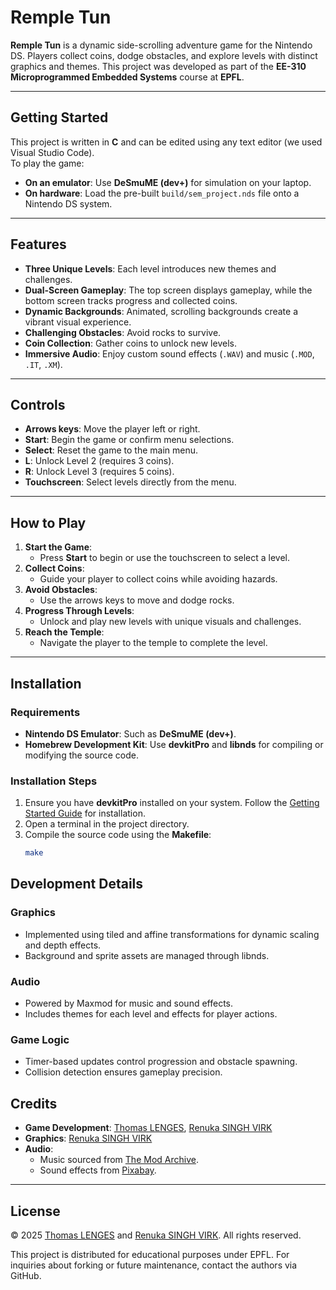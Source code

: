 # Remple Tun

**Remple Tun** is a dynamic side-scrolling adventure game for the Nintendo DS. Players collect coins, dodge obstacles, and explore levels with distinct graphics and themes. This project was developed as part of the **EE-310 Microprogrammed Embedded Systems** course at **EPFL**.

---

## Getting Started

This project is written in **C** and can be edited using any text editor (we used Visual Studio Code).  
To play the game:

- **On an emulator**: Use **DeSmuME (dev+)** for simulation on your laptop.  
- **On hardware**: Load the pre-built `build/sem_project.nds` file onto a Nintendo DS system.

---

## Features

- **Three Unique Levels**: Each level introduces new themes and challenges.
- **Dual-Screen Gameplay**: The top screen displays gameplay, while the bottom screen tracks progress and collected coins.
- **Dynamic Backgrounds**: Animated, scrolling backgrounds create a vibrant visual experience.
- **Challenging Obstacles**: Avoid rocks to survive.
- **Coin Collection**: Gather coins to unlock new levels.
- **Immersive Audio**: Enjoy custom sound effects (`.WAV`) and music (`.MOD`, `.IT`, `.XM`).

---

## Controls

- **Arrows keys**: Move the player left or right.
- **Start**: Begin the game or confirm menu selections.
- **Select**: Reset the game to the main menu.
- **L**: Unlock Level 2 (requires 3 coins).
- **R**: Unlock Level 3 (requires 5 coins).
- **Touchscreen**: Select levels directly from the menu.

---

## How to Play

1. **Start the Game**:
   - Press **Start** to begin or use the touchscreen to select a level.
2. **Collect Coins**:
   - Guide your player to collect coins while avoiding hazards.
3. **Avoid Obstacles**:
   - Use the arrows keys to move and dodge rocks.
4. **Progress Through Levels**:
   - Unlock and play new levels with unique visuals and challenges.
5. **Reach the Temple**:
   - Navigate the player to the temple to complete the level.

---

## Installation

### Requirements
- **Nintendo DS Emulator**: Such as **DeSmuME (dev+)**.
- **Homebrew Development Kit**: Use **devkitPro** and **libnds** for compiling or modifying the source code.

### Installation Steps
1. Ensure you have **devkitPro** installed on your system. Follow the [Getting Started Guide](https://devkitpro.org/wiki/Getting_Started) for installation.
2. Open a terminal in the project directory.
3. Compile the source code using the **Makefile**:
   ```bash
   make

## Development Details
### Graphics
- Implemented using tiled and affine transformations for dynamic scaling and depth effects.
- Background and sprite assets are managed through libnds.
### Audio
- Powered by Maxmod for music and sound effects.
- Includes themes for each level and effects for player actions.
### Game Logic
- Timer-based updates control progression and obstacle spawning.
- Collision detection ensures gameplay precision.
## Credits

- **Game Development**: [Thomas LENGES](https://github.com/thomaslenges), [Renuka SINGH VIRK](https://github.com/renukasinghvirk)
- **Graphics**: [Renuka SINGH VIRK](https://github.com/renukasinghvirk)
- **Audio**: 
  - Music sourced from [The Mod Archive](https://modarchive.org/index.php).
  - Sound effects from [Pixabay](https://pixabay.com/sound-effects/search/wav/).

---

## License

© 2025 [Thomas LENGES](https://github.com/thomaslenges) and [Renuka SINGH VIRK](https://github.com/renukasinghvirk). All rights reserved.  

This project is distributed for educational purposes under EPFL. For inquiries about forking or future maintenance, contact the authors via GitHub.
